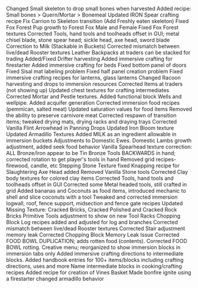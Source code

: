 Changed Small skeleton to drop small bones when harvested
Added recipe: Small bones > Quern/Mortar > Bonemeal
Updated IRON Spear crafting recipe
Fix Carrion to Skeleton transition (Add Freshly eaten skeleton)
Fixed Fox Forest Pup growth to Forest Fox Male and Female
Fixed Fox Forest textures
Corrected Tools, hand tools and toolheads offset in GUI; metal chisel blade, stone spear head; sickle head, axe head, sword blade
Correction to Milk (Stackable in Buckets)
Corrected mismatch between live/dead Rooster textures
Leather Backpacks at traders can be stacked for trading
Added/Fixed Drifter harvesting
Added immersive crafting for firestarter
Added immersive crafting for beds
Fixed bottom panel of doors
Fixed Sisal mat labeling problem
Fixed half panel creation problem
Fixed immersive crafting recipes for lanterns, glass lanterns
Changed Racoon harvesting and drops to immersion resources
Corrected Items at traders (not showing up)
Updated chest textures for crafting intermediates
Corrected Mortar and Pestle textures.
Added functional block Wells and wellpipe.
Added acquifer generation
Corrected immersion food recipes (pemmican, salted meat)
Updated saturation values for food items
Removed the ability to preserve carnivore meat
Corrected respawn of transition items; tweaked drying mats, drying racks and draying trays
Corrected Vanilla Flint Arrowhead in Panning Drops
Updated Iron Bloom texture 
Updated Armadillo Textures
Added MILK as an ingredient allowable in immersion buckets
Adjustments to Domestic Ewes. Domestic Lambs growth adjustment, added seek food behavior
Vanilla Spearhead texture correction: ALL Bronze/Iron appear to be Tin Bronze
Tools BACKWARDS in hand; corrected rotation to get player's tools in hand
Removed grid recipes- firewood, candle, etc
Stepping Stone Texture fixed
Knapping recipe for Slaughtering Axe Head added
Removed Vanilla Stone tools
Corrected Clay body textures for colored clay items
Corrected Tools, hand tools and toolheads offset in GUI
Corrected some Metal headed tools, still crafted in grid
Added bananas and Coconuts as food items, introduced mechanic to shell and slice coconuts with a tool
Tweaked and corrected immersion logwall, roof, fence support, midsection and fence gate recipes
Updated Missing Texture: Cracked Bricks, Cracked Polished and Cracked Rock Bricks
Primitive Tools adjustment to show on new Tool Racks
Chopping Block Log recipes added and adjusted for log and branches
Corrected mismatch between live/dead Rooster textures
Corrected Stair adjustment memory leak
Corrected Chopping Block Memory Leak Issue
Corrected FOOD BOWL DUPLICATION; adds rotten food (contents).
Corrected FOOD BOWL rotting.
Creative menu; reorganized to show immersion blocks in immersion tabs only
Added immersive crafting directions to intermediate blocks.
Added handbook entries for 100+ items/blocks including crafting directions, uses and more
Name intermediate blocks in cooking/crafting recipes
Added recipe for creation of Vines Basket
Made bonfire ignite using a firestarter
changed armadillo behavior
